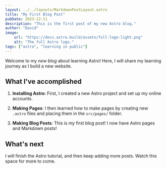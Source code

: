 ```yaml
---
layout: ../../layouts/MarkdownPostLayout.astro
title: "My First Blog Post"
pubDate: 2023-12-11
description: "This is the first post of my new Astro blog."
author: "David"
image:
    url: "https://docs.astro.build/assets/full-logo-light.png"
    alt: "The full Astro logo."
tags: ["astro", "learning in public"]
---
```


Welcome to my _new blog_ about learning Astro! Here, I will share my learning journey as I build a new website.

## What I've accomplished

1. **Installing Astro**: First, I created a new Astro project and set up my online accounts.

2. **Making Pages**: I then learned how to make pages by creating new `.astro` files and placing them in the `src/pages/` folder.

3. **Making Blog Posts**: This is my first blog post! I now have Astro pages and Markdown posts!

## What's next

I will finish the Astro tutorial, and then keep adding more posts. Watch this space for more to come.
